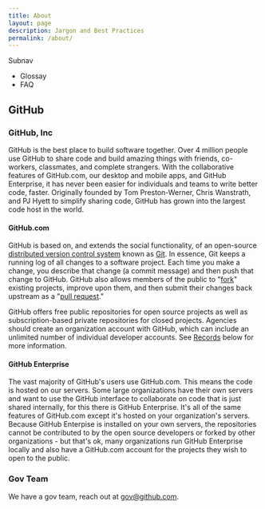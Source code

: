 ```yaml
---
title: About
layout: page
description: Jargon and Best Practices
permalink: /about/
---
```


Subnav
- Glossay
- FAQ

## GitHub

### GitHub, Inc

GitHub is the best place to build software together. Over 4 million people use GitHub to share code and build amazing things with friends, co-workers, classmates, and complete strangers. With the collaborative features of GitHub.com, our desktop and mobile apps, and GitHub Enterprise, it has never been easier for individuals and teams to write better code, faster. Originally founded by Tom Preston-Werner, Chris Wanstrath, and PJ Hyett to simplify sharing code, GitHub has grown into the largest code host in the world.

#### GitHub.com

GitHub is based on, and extends the social functionality, of an open-source [distributed version control system](http://en.wikipedia.org/wiki/Revision_control) known as [Git](http://en.wikipedia.org/wiki/Git_(software)). In essence, Git keeps a running log of all changes to a software project. Each time you make a change, you describe that change (a commit message) and then push that change to GitHub. GitHub also allows members of the public to "[fork](#forks)" existing projects, improve upon them, and then submit their changes back upstream as a "[pull request](#pull_requests)."

GitHub offers free public repositories for open source projects as well as subscription-based private repositories for closed projects. Agencies should create an organization account with GitHub, which can include an unlimited number of individual developer accounts. See [Records](#Records) below for more information.

#### GitHub Enterprise

The vast majority of GitHub's users use GitHub.com. This means the code is hosted on our servers. Some large organizations have their own servers and want to use the GitHub interface to collaborate on code that is just shared internally, for this there is GitHub Enterprise. It's all of the same features of GitHub.com except it's hosted on your organization's servers. Because GitHub Enterpise is installed on your own servers, the repositories cannot be contributed to by the open source developers or forked by other organizations - but that's ok, many organizations run GitHub Enterprise locally and also have a GitHub.com account for the projects they wish to open to the public.

### Gov Team

We have a gov team, reach out at gov@github.com.